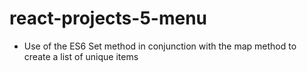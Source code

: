 # react-projects-5-menu

- Use of the ES6 Set method in conjunction with the map method to create a list of unique items